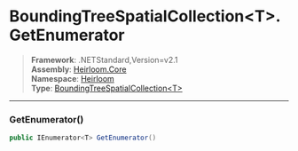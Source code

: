 # BoundingTreeSpatialCollection\<T>.GetEnumerator

> **Framework**: .NETStandard,Version=v2.1  
> **Assembly**: [Heirloom.Core][0]  
> **Namespace**: [Heirloom][0]  
> **Type**: [BoundingTreeSpatialCollection\<T>][1]  

--------------------------------------------------------------------------------

### GetEnumerator()

```cs
public IEnumerator<T> GetEnumerator()
```

[0]: ..\Heirloom.Core.md
[1]: Heirloom.BoundingTreeSpatialCollection[T].md
